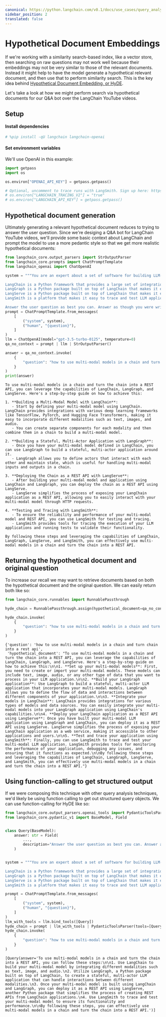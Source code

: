 ```yaml
---
canonical: https://python.langchain.com/v0.1/docs/use_cases/query_analysis/techniques/hyde
sidebar_position: 2
translated: false
---
```


# Hypothetical Document Embeddings

If we're working with a similarity search-based index, like a vector store, then searching on raw questions may not work well because their embeddings may not be very similar to those of the relevant documents. Instead it might help to have the model generate a hypothetical relevant document, and then use that to perform similarity search. This is the key idea behind [Hypothetical Document Embedding, or HyDE](https://arxiv.org/pdf/2212.10496.pdf).

Let's take a look at how we might perform search via hypothetical documents for our Q&A bot over the LangChain YouTube videos.

## Setup

#### Install dependencies

```python
# %pip install -qU langchain langchain-openai
```

#### Set environment variables

We'll use OpenAI in this example:

```python
import getpass
import os

os.environ["OPENAI_API_KEY"] = getpass.getpass()

# Optional, uncomment to trace runs with LangSmith. Sign up here: https://smith.langchain.com.
# os.environ["LANGCHAIN_TRACING_V2"] = "true"
# os.environ["LANGCHAIN_API_KEY"] = getpass.getpass()
```

## Hypothetical document generation

Ultimately generating a relevant hypothetical document reduces to trying to answer the user question. Since we're desiging a Q&A bot for LangChain YouTube videos, we'll provide some basic context about LangChain and prompt the model to use a more pedantic style so that we get more realistic hypothetical documents:

```python
from langchain_core.output_parsers import StrOutputParser
from langchain_core.prompts import ChatPromptTemplate
from langchain_openai import ChatOpenAI

system = """You are an expert about a set of software for building LLM-powered applications called LangChain, LangGraph, LangServe, and LangSmith.

LangChain is a Python framework that provides a large set of integrations that can easily be composed to build LLM applications.
LangGraph is a Python package built on top of LangChain that makes it easy to build stateful, multi-actor LLM applications.
LangServe is a Python package built on top of LangChain that makes it easy to deploy a LangChain application as a REST API.
LangSmith is a platform that makes it easy to trace and test LLM applications.

Answer the user question as best you can. Answer as though you were writing a tutorial that addressed the user question."""
prompt = ChatPromptTemplate.from_messages(
    [
        ("system", system),
        ("human", "{question}"),
    ]
)
llm = ChatOpenAI(model="gpt-3.5-turbo-0125", temperature=0)
qa_no_context = prompt | llm | StrOutputParser()
```

```python
answer = qa_no_context.invoke(
    {
        "question": "how to use multi-modal models in a chain and turn chain into a rest api"
    }
)
print(answer)
```

```output
To use multi-modal models in a chain and turn the chain into a REST API, you can leverage the capabilities of LangChain, LangGraph, and LangServe. Here's a step-by-step guide on how to achieve this:

1. **Building a Multi-Modal Model with LangChain**:
   - Start by defining your multi-modal model using LangChain. LangChain provides integrations with various deep learning frameworks like TensorFlow, PyTorch, and Hugging Face Transformers, making it easy to incorporate different modalities such as text, images, and audio.
   - You can create separate components for each modality and then combine them in a chain to build a multi-modal model.

2. **Building a Stateful, Multi-Actor Application with LangGraph**:
   - Once you have your multi-modal model defined in LangChain, you can use LangGraph to build a stateful, multi-actor application around it.
   - LangGraph allows you to define actors that interact with each other and maintain state, which is useful for handling multi-modal inputs and outputs in a chain.

3. **Deploying the Chain as a REST API with LangServe**:
   - After building your multi-modal model and application using LangChain and LangGraph, you can deploy the chain as a REST API using LangServe.
   - LangServe simplifies the process of exposing your LangChain application as a REST API, allowing you to easily interact with your multi-modal model through HTTP requests.

4. **Testing and Tracing with LangSmith**:
   - To ensure the reliability and performance of your multi-modal model and REST API, you can use LangSmith for testing and tracing.
   - LangSmith provides tools for tracing the execution of your LLM applications and running tests to validate their functionality.

By following these steps and leveraging the capabilities of LangChain, LangGraph, LangServe, and LangSmith, you can effectively use multi-modal models in a chain and turn the chain into a REST API.
```

## Returning the hypothetical document and original question

To increase our recall we may want to retrieve documents based on both the hypothetical document and the original question. We can easily return both like so:

```python
from langchain_core.runnables import RunnablePassthrough

hyde_chain = RunnablePassthrough.assign(hypothetical_document=qa_no_context)

hyde_chain.invoke(
    {
        "question": "how to use multi-modal models in a chain and turn chain into a rest api"
    }
)
```

```output
{'question': 'how to use multi-modal models in a chain and turn chain into a rest api',
 'hypothetical_document': "To use multi-modal models in a chain and turn the chain into a REST API, you can leverage the capabilities of LangChain, LangGraph, and LangServe. Here's a step-by-step guide on how to achieve this:\n\n1. **Set up your multi-modal models**: First, you need to create or import your multi-modal models. These models can include text, image, audio, or any other type of data that you want to process in your LLM application.\n\n2. **Build your LangGraph application**: Use LangGraph to build a stateful, multi-actor LLM application that incorporates your multi-modal models. LangGraph allows you to define the flow of data and interactions between different components of your application.\n\n3. **Integrate your models in LangChain**: LangChain provides integrations for various types of models and data sources. You can easily integrate your multi-modal models into your LangGraph application using LangChain's capabilities.\n\n4. **Deploy your LangChain application as a REST API using LangServe**: Once you have built your multi-modal LLM application using LangGraph and LangChain, you can deploy it as a REST API using LangServe. LangServe simplifies the process of exposing your LangChain application as a web service, making it accessible to other applications and users.\n\n5. **Test and trace your application using LangSmith**: Finally, you can use LangSmith to trace and test your multi-modal LLM application. LangSmith provides tools for monitoring the performance of your application, debugging any issues, and ensuring that it functions as expected.\n\nBy following these steps and leveraging the capabilities of LangChain, LangGraph, LangServe, and LangSmith, you can effectively use multi-modal models in a chain and turn the chain into a REST API."}
```

## Using function-calling to get structured output

If we were composing this technique with other query analysis techniques, we'd likely be using function calling to get out structured query objects. We can use function-calling for HyDE like so:

```python
from langchain_core.output_parsers.openai_tools import PydanticToolsParser
from langchain_core.pydantic_v1 import BaseModel, Field


class Query(BaseModel):
    answer: str = Field(
        ...,
        description="Answer the user question as best you can. Answer as though you were writing a tutorial that addressed the user question.",
    )


system = """You are an expert about a set of software for building LLM-powered applications called LangChain, LangGraph, LangServe, and LangSmith.

LangChain is a Python framework that provides a large set of integrations that can easily be composed to build LLM applications.
LangGraph is a Python package built on top of LangChain that makes it easy to build stateful, multi-actor LLM applications.
LangServe is a Python package built on top of LangChain that makes it easy to deploy a LangChain application as a REST API.
LangSmith is a platform that makes it easy to trace and test LLM applications."""

prompt = ChatPromptTemplate.from_messages(
    [
        ("system", system),
        ("human", "{question}"),
    ]
)
llm_with_tools = llm.bind_tools([Query])
hyde_chain = prompt | llm_with_tools | PydanticToolsParser(tools=[Query])
hyde_chain.invoke(
    {
        "question": "how to use multi-modal models in a chain and turn chain into a rest api"
    }
)
```

```output
[Query(answer='To use multi-modal models in a chain and turn the chain into a REST API, you can follow these steps:\n\n1. Use LangChain to build your multi-modal model by integrating different modalities such as text, image, and audio.\n2. Utilize LangGraph, a Python package built on top of LangChain, to create a stateful, multi-actor LLM application that can handle interactions between different modalities.\n3. Once your multi-modal model is built using LangChain and LangGraph, you can deploy it as a REST API using LangServe, another Python package that simplifies the process of creating REST APIs from LangChain applications.\n4. Use LangSmith to trace and test your multi-modal model to ensure its functionality and performance.\n\nBy following these steps, you can effectively use multi-modal models in a chain and turn the chain into a REST API.')]
```